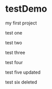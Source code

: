 # testDemo

my first project

test one 

test two

test three

test four

test five updated

test six deleted
